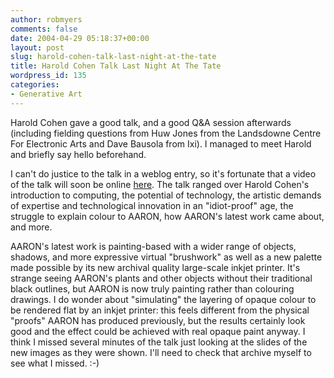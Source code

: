```yaml
---
author: robmyers
comments: false
date: 2004-04-29 05:18:37+00:00
layout: post
slug: harold-cohen-talk-last-night-at-the-tate
title: Harold Cohen Talk Last Night At The Tate
wordpress_id: 135
categories:
- Generative Art
---
```


Harold Cohen gave a good talk, and a good Q&A session afterwards (including fielding questions from Huw Jones from the Landsdowne Centre For Electronic Arts and Dave Bausola from Ixi). I managed to meet Harold and briefly say hello beforehand.  
  
I can't do justice to the talk in a weblog entry, so it's fortunate that a video of the talk will soon be online [here](http://www.tate.org.uk/onlineevents/archive/). The talk ranged over Harold Cohen's introduction to computing, the potential of technology, the artistic demands of expertise and technological innovation in an "idiot-proof" age, the struggle to explain colour to AARON, how AARON's latest work came about, and more.  
  
AARON's latest work is painting-based with a wider range of objects, shadows, and more expressive virtual "brushwork" as well as a new palette made possible by its new archival quality large-scale inkjet printer. It's strange seeing AARON's plants and other objects without their traditional black outlines, but AARON is now truly painting rather than colouring drawings. I do wonder about "simulating" the layering of opaque colour to be rendered flat by an inkjet printer: this feels different from the physical "proofs" AARON has produced previously, but the results certainly look good and the effect could be achieved with real opaque paint anyway. I think I missed several minutes of the talk just looking at the slides of the new images as they were shown. I'll need to check that archive myself to see what I missed. :-)

  


